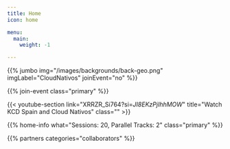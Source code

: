 ```yaml
---
title: Home
icon: home

menu:
  main:
    weight: -1

---
```


<!-- ... -->

{{% jumbo img="/images/backgrounds/back-geo.png" imgLabel="CloudNativos" joinEvent="no" %}}

<!--

{{/* home-speakers */}}
## Featured Speakers

{{< button-link label="Submit a presentation"
                url="https://go.cloudnativos.es/cfp"
                icon="cfp" >}}

{{< button-link label="See all speakers"
                url="./speakers"
                icon="right" >}}

{{/* /home-speakers */}}

-->

<!-- ... -->

{{% join-event  class="primary" %}}

{{< youtube-section link="XRRZR_Si764?si=_JI8EKzPjIhhMOW_" title="Watch KCD Spain and Cloud Nativos" class="" >}}

<!-- ... -->

<!--

{{% home-info what="Participants: 10, Days: 1, Sessions: 20, Parallel Tracks: 2" class="primary" %}}

-->

{{% home-info what="Sessions: 20, Parallel Tracks: 2" class="primary" %}}

<!-- ... -->

{{% partners categories="collaborators" %}}
